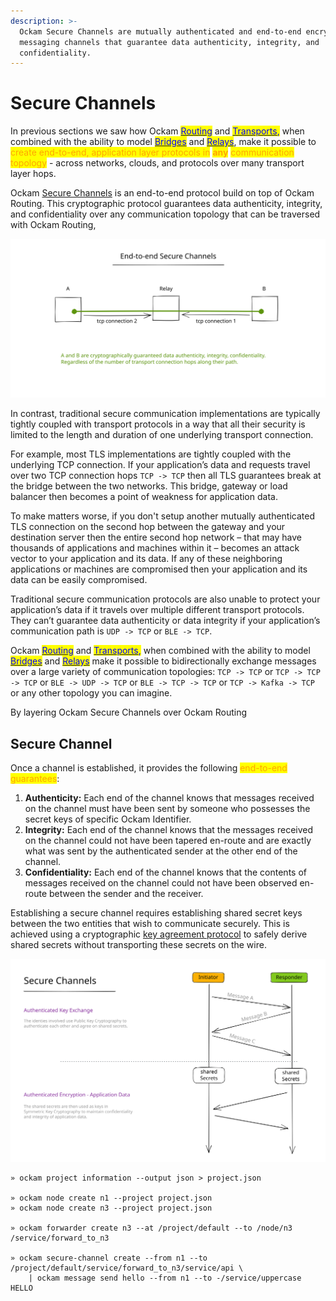 ```yaml
---
description: >-
  Ockam Secure Channels are mutually authenticated and end-to-end encrypted
  messaging channels that guarantee data authenticity, integrity, and
  confidentiality.
---
```


# Secure Channels

In previous sections we saw how Ockam [<mark style="color:blue;">Routing</mark>](routing.md) and [<mark style="color:blue;">Transports</mark>](routing.md#transport)<mark style="color:blue;">,</mark> when combined with the ability to model [<mark style="color:blue;">Bridges</mark>](advanced-routing.md) and [<mark style="color:blue;">Relays</mark>](advanced-routing.md#relay), make it possible to <mark style="color:orange;">create end-to-end, application layer protocols in</mark> <mark style="color:orange;"></mark><mark style="color:orange;">**any**</mark> <mark style="color:orange;"></mark><mark style="color:orange;">communication topology</mark> - across networks, clouds, and protocols over many transport layer hops.

Ockam [Secure Channels](secure-channels.md#secure-channel) is an end-to-end protocol build on top of Ockam Routing. This cryptographic protocol guarantees data authenticity, integrity, and confidentiality over any communication topology that can be traversed with Ockam Routing,

<img src="../../.gitbook/assets/file.excalidraw.svg" alt="" class="gitbook-drawing">

In contrast, traditional secure communication implementations are typically tightly coupled with transport protocols in a way that all their security is limited to the length and duration of one underlying transport connection.

For example, most TLS implementations are tightly coupled with the underlying TCP connection. If your application’s data and requests travel over two TCP connection hops `TCP -> TCP` then all TLS guarantees break at the bridge between the two networks. This bridge, gateway or load balancer then becomes a point of weakness for application data.

To make matters worse, if you don't setup another mutually authenticated TLS connection on the second hop between the gateway and your destination server then the entire second hop network – that may have thousands of applications and machines within it – becomes an attack vector to your application and its data. If any of these neighboring applications or machines are compromised then your application and its data can be easily compromised.

Traditional secure communication protocols are also unable to protect your application’s data if it travels over multiple different transport protocols. They can’t guarantee data authenticity or data integrity if your application’s communication path is `UDP -> TCP` or `BLE -> TCP`.

Ockam [<mark style="color:blue;">Routing</mark>](routing.md) and [<mark style="color:blue;">Transports</mark>](routing.md#transport)<mark style="color:blue;">,</mark> when combined with the ability to model [<mark style="color:blue;">Bridges</mark>](advanced-routing.md) and [<mark style="color:blue;">Relays</mark>](advanced-routing.md#relay) make it possible to bidirectionally exchange messages over a large variety of communication topologies: `TCP -> TCP` or `TCP -> TCP -> TCP` or `BLE -> UDP -> TCP` or `BLE -> TCP -> TCP` or `TCP -> Kafka -> TCP` or any other topology you can imagine.

By layering Ockam Secure Channels over Ockam Routing

## Secure Channel

Once a channel is established, it provides the following <mark style="color:orange;">end-to-end guarantees</mark>:

1. **Authenticity:** Each end of the channel knows that messages received on the channel must have been sent by someone who possesses the secret keys of specific Ockam Identifier.
2. **Integrity:** Each end of the channel knows that the messages received on the channel could not have been tapered en-route and are exactly what was sent by the authenticated sender at the other end of the channel.
3. **Confidentiality:**  Each end of the channel knows that the contents of messages received on the channel could not have been observed en-route between the sender and the receiver.

Establishing a secure channel requires establishing shared secret keys between the two entities that wish to communicate securely. This is achieved using a cryptographic [key agreement protocol](../protocols/secure-channels.md) to safely derive shared secrets without transporting these secrets on the wire.

<img src="../../.gitbook/assets/file.excalidraw (3).svg" alt="" class="gitbook-drawing">



```
» ockam project information --output json > project.json

» ockam node create n1 --project project.json
» ockam node create n3 --project project.json

» ockam forwarder create n3 --at /project/default --to /node/n3
/service/forward_to_n3

» ockam secure-channel create --from n1 --to /project/default/service/forward_to_n3/service/api \
    | ockam message send hello --from n1 --to -/service/uppercase
HELLO
```



